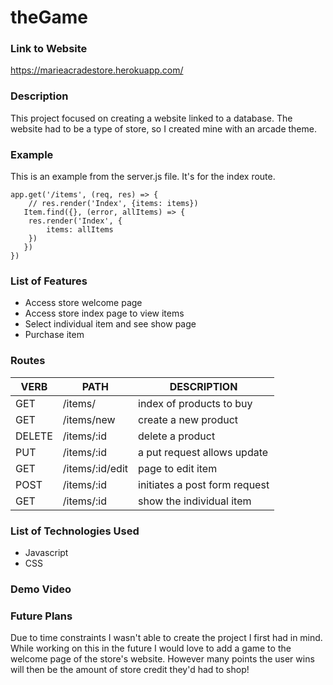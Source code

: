# theGame

### Link to Website 
https://marieacradestore.herokuapp.com/


### Description

This project focused on creating a website linked to a database. The website had to be a type of store, so I created mine with an arcade theme. 

### Example

This is an example from the server.js file. It's for the index route.

```
app.get('/items', (req, res) => {
    // res.render('Index', {items: items})
   Item.find({}, (error, allItems) => {
    res.render('Index', {
        items: allItems
    })
   })
})
```

### List of Features 

* Access store welcome page
* Access store index page to view items
* Select individual item and see show page
* Purchase item 

### Routes
   VERB 		 | 		  PATH 		 |  	 DESCRIPTION
------------ | ------------- | -------------------
GET | /items/ | index of products to buy |
GET | /items/new | create a new product |
DELETE | /items/:id | delete a product |
PUT | /items/:id | a put request allows update |
GET | /items/:id/edit | page to edit item |
POST | /items/:id | initiates a post form request |
GET | /items/:id | show the individual item |

### List of Technologies Used
* Javascript
* CSS

### Demo Video

### Future Plans 

Due to time constraints I wasn't able to create the project I first had in mind. While working on this in the future I would love to add a game to the welcome page of the store's website. However many points the user wins will then be the amount of store credit they'd had to shop!

